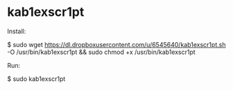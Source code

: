 # kab1exscr1pt


Install:

$ sudo wget https://dl.dropboxusercontent.com/u/6545640/kab1exscr1pt.sh -O /usr/bin/kab1exscr1pt && sudo chmod +x /usr/bin/kab1exscr1pt


Run:

$ sudo kab1exscr1pt
